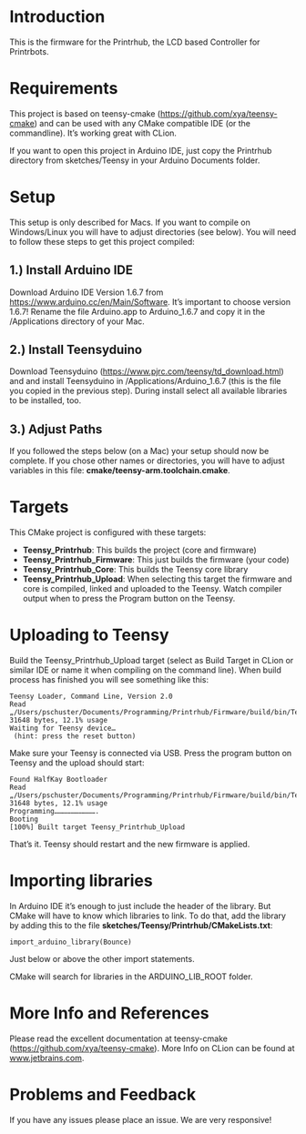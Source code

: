 # Introduction

This is the firmware for the Printrhub, the LCD based Controller for Printrbots.

# Requirements

This project is based on teensy-cmake (https://github.com/xya/teensy-cmake) and can be used with any CMake compatible IDE (or the commandline). It’s working great with CLion.

If you want to open this project in Arduino IDE, just copy the Printrhub directory from sketches/Teensy in your Arduino Documents folder.

# Setup

This setup is only described for Macs. If you want to compile on Windows/Linux you will have to adjust directories (see below). You will need to follow these steps to get this project compiled:

## 1.) Install Arduino IDE

Download Arduino IDE Version 1.6.7 from https://www.arduino.cc/en/Main/Software. It’s important to choose version 1.6.7! Rename the file Arduino.app to Arduino_1.6.7 and copy it in the /Applications directory of your Mac.

## 2.) Install Teensyduino

Download Teensyduino (https://www.pjrc.com/teensy/td_download.html) and and install Teensyduino in /Applications/Arduino_1.6.7 (this is the file you copied in the previous step). During install select all available libraries to be installed, too.

## 3.) Adjust Paths

If you followed the steps below (on a Mac) your setup should now be complete. If you chose other names or directories, you will have to adjust variables in this file: __cmake/teensy-arm.toolchain.cmake__.

# Targets

This CMake project is configured with these targets:

* **Teensy_Printrhub**: This builds the project (core and firmware)
* **Teensy_Printrhub_Firmware**: This just builds the firmware (your code)
* **Teensy_Printrhub_Core**: This builds the Teensy core library
* **Teensy_Printrhub_Upload**: When selecting this target the firmware and core is compiled, linked and uploaded to the Teensy. Watch compiler output when to press the Program button on the Teensy.

# Uploading to Teensy

Build the Teensy_Printrhub_Upload target (select as Build Target in CLion or similar IDE or name it when compiling on the command line). When build process has finished you will see something like this:

```
Teensy Loader, Command Line, Version 2.0
Read „/Users/pschuster/Documents/Programming/Printrhub/Firmware/build/bin/Teensy_Printrhub.elf.hex“: 31648 bytes, 12.1% usage
Waiting for Teensy device…
 (hint: press the reset button)
```

Make sure your Teensy is connected via USB. Press the program button on Teensy and the upload should start:

```
Found HalfKay Bootloader
Read „/Users/pschuster/Documents/Programming/Printrhub/Firmware/build/bin/Teensy_Printrhub.elf.hex“: 31648 bytes, 12.1% usage
Programming………………………….
Booting
[100%] Built target Teensy_Printrhub_Upload
```

That’s it. Teensy should restart and the new firmware is applied.

# Importing libraries

In Arduino IDE it’s enough to just include the header of the library. But CMake will have to know which libraries to link. To do that, add the library by adding this to the file __sketches/Teensy/Printrhub/CMakeLists.txt__:

```
import_arduino_library(Bounce)
```

Just below or above the other import statements.

CMake will search for libraries in the ARDUINO_LIB_ROOT folder.

# More Info and References

Please read the excellent documentation at teensy-cmake (https://github.com/xya/teensy-cmake). More Info on CLion can be found at www.jetbrains.com.

# Problems and Feedback

If you have any issues please place an issue. We are very responsive!